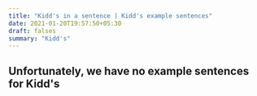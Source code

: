 ```yaml
---
title: "Kidd's in a sentence | Kidd's example sentences"
date: 2021-01-20T19:57:50+05:30
draft: falses
summary: "Kidd's"
---
```

## Unfortunately, we have no example sentences for Kidd's                 
